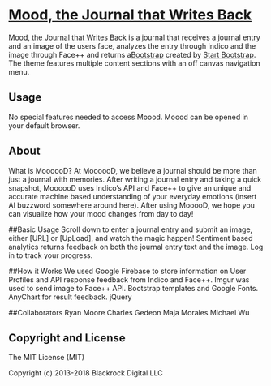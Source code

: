 # [Mood, the Journal that Writes Back](rhcmoore.github.io/Project1/)

[Mood, the Journal that Writes Back](https://rhcmoore.github.io/MooooD/) is a journal that receives a journal entry and an image of the users face, analyzes the entry through indico and the image through Face++ and returns a[Bootstrap](http://getbootstrap.com/) created by [Start Bootstrap](http://startbootstrap.com/). The theme features multiple content sections with an off canvas navigation menu.

## Usage
No special features needed to access Moood. Moood can be opened in your default browser.  

## About

What is MoooooD?
	At MoooooD, we believe a journal should be more than just a journal with memories. After writing a journal entry and taking a quick snapshot, MoooooD uses Indico’s API and Face++ to give an unique and accurate machine based understanding of your everyday emotions.(insert AI buzzword somewhere around here). After using MooooD, we hope you can visualize how your mood changes from day to day! 

##Basic Usage
Scroll down to enter a journal entry and submit an image, either [URL] or [UpLoad], and watch the magic happen! Sentiment based analytics returns feedback on both the journal entry text and the image. Log in to track your progress. 

##How it Works
We used Google Firebase to store information on User Profiles and API response feedback from Indico and Face++. 
Imgur was used to send image to Face++ API. 
Bootstrap templates and Google Fonts.
AnyChart for result feedback.
jQuery

##Collaborators
Ryan Moore
Charles Gedeon
Maja Morales
Michael Wu

## Copyright and License
The MIT License (MIT)

Copyright (c) 2013-2018 Blackrock Digital LLC


